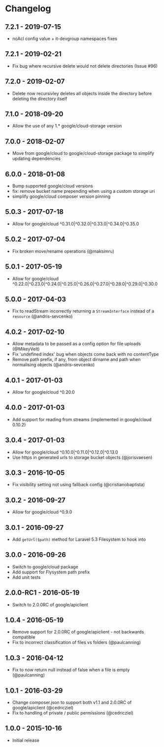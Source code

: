 # Changelog

## 7.2.1 - 2019-07-15

* noAcl config value + it-devgroup namespaces fixes

## 7.2.1 - 2019-02-21

* Fix bug where recursive delete would not delete directories (Issue #96)

## 7.2.0 - 2019-02-07

* Delete now recursivley deletes all objects inside the directory before deleting the directory itself

## 7.1.0 - 2018-09-20

* Allow the use of any 1.* google/cloud-storage version

## 7.0.0 - 2018-02-07

* Move from google/cloud to google/cloud-storage package to simplify updating dependencies

## 6.0.0 - 2018-01-08

* Bump supported google/cloud versions
* fix: remove bucket name prepending when using a custom storage uri
* simplify google/cloud composer version pinning

## 5.0.3 - 2017-07-18

* Allow for google/cloud ^0.31.0|^0.32.0|^0.33.0|^0.34.0|^0.35.0

## 5.0.2 - 2017-07-04

* Fix broken move/rename operations (@maksimru)

## 5.0.1 - 2017-05-19

* Allow for google/cloud ^0.22.0|^0.23.0|^0.24.0|^0.25.0|^0.26.0|^0.27.0|^0.28.0|^0.29.0|^0.30.0

## 5.0.0 - 2017-04-03

* Fix to readStream incorrectly returning a `StreamInterface` instead of a `resource` (@andris-sevcenko)

## 4.0.2 - 2017-02-10

* Allow metadata to be passed as a config option for file uploads (@MikeyVelt)
* Fix 'undefined index' bug when objects come back with no contentType
* Remove path prefix, if any, from object dirname and path when normalising objects (@andris-sevcenko)

## 4.0.1 - 2017-01-03

* Allow for google/cloud ^0.20.0

## 4.0.0 - 2017-01-03

* Add support for reading from streams (implemented in google/cloud 0.10.2)

## 3.0.4 - 2017-01-03

* Allow for google/cloud ^0.10.0|^0.11.0|^0.12.0|^0.13.0
* Use https in generated urls to storage bucket objects (@jorisvaesen)

## 3.0.3 - 2016-10-05

* Fix visibility setting not using fallback config (@cristianobaptista)

## 3.0.2 - 2016-09-27

* Allow for google/cloud ^0.9.0

## 3.0.1 - 2016-09-27

* Add `getUrl($path)` method for Laravel 5.3 Filesystem to hook into

## 3.0.0 - 2016-09-26

* Switch to google/cloud package
* Add support for Flysystem path prefix
* Add unit tests

## 2.0.0-RC1 - 2016-05-19

* Switch to 2.0.0RC of google/apiclient

## 1.0.4 - 2016-05-19

* Remove support for 2.0.0RC of google/apiclient - not backwards compatible
* Fix to incorrect classification of files vs folders (@paulcanning)

## 1.0.3 - 2016-04-12

* Fix to now return null instead of false when a file is empty (@paulcanning)

## 1.0.1 - 2016-03-29

* Change composer.json to support both v1.1 and 2.0.0RC of google/apiclient (@cedricziel)
* Fix to handling of private / public permissions (@cedricziel)

## 1.0.0 - 2015-10-16

* Initial release
